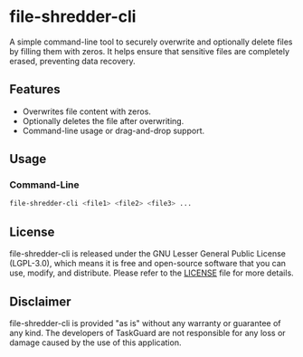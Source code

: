# file-shredder-cli

A simple command-line tool to securely overwrite and optionally delete files by filling them with zeros. It helps ensure that sensitive files are completely erased, preventing data recovery.

## Features
- Overwrites file content with zeros.
- Optionally deletes the file after overwriting.
- Command-line usage or drag-and-drop support.

## Usage

### Command-Line
```bash
file-shredder-cli <file1> <file2> <file3> ...
```

## License
file-shredder-cli is released under the GNU Lesser General Public License (LGPL-3.0), which means it is free and open-source software that you can use, modify, and distribute. Please refer to the [LICENSE](https://github.com/mxrcode/file-shredder-cli/blob/main/LICENSE) file for more details.

## Disclaimer
file-shredder-cli is provided "as is" without any warranty or guarantee of any kind. The developers of TaskGuard are not responsible for any loss or damage caused by the use of this application.
